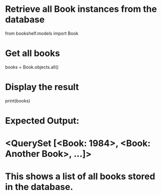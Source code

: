 # Retrieve all Book instances from the database

from bookshelf.models import Book

# Get all books
books = Book.objects.all()

# Display the result
print(books)

# Expected Output:
# <QuerySet [<Book: 1984>, <Book: Another Book>, ...]>
# This shows a list of all books stored in the database.
